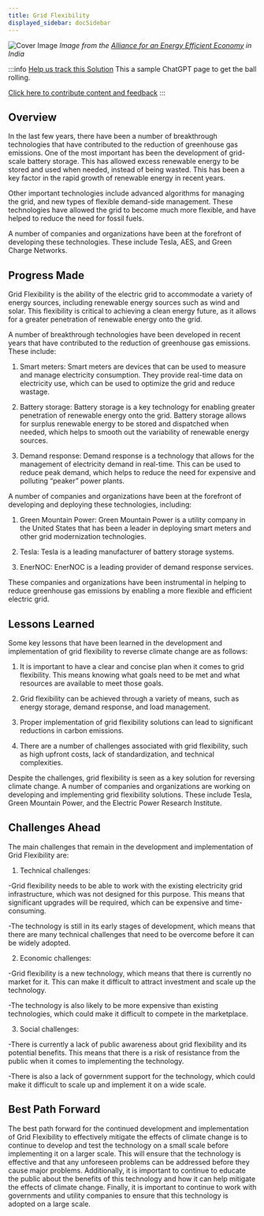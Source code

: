 ```yaml
---
title: Grid Flexibility
displayed_sidebar: docSidebar
---
```


![Cover Image](../static/img/grid-flexibility.jpg)
_Image from the [Alliance for an Energy Efficient Economy](https://aeee.in/why-indian-grid-operators-need-to-acknowledge-demand-flexibility-for-optimal-grid-operation/) in India_

:::info [Help us track this Solution](contribute)
This a sample ChatGPT page to get the ball rolling.

[Click here to contribute content and feedback](contribute)
:::

## Overview

In the last few years, there have been a number of breakthrough technologies that have contributed to the reduction of greenhouse gas emissions. One of the most important has been the development of grid-scale battery storage. This has allowed excess renewable energy to be stored and used when needed, instead of being wasted. This has been a key factor in the rapid growth of renewable energy in recent years.

Other important technologies include advanced algorithms for managing the grid, and new types of flexible demand-side management. These technologies have allowed the grid to become much more flexible, and have helped to reduce the need for fossil fuels.

A number of companies and organizations have been at the forefront of developing these technologies. These include Tesla, AES, and Green Charge Networks.

## Progress Made

Grid Flexibility is the ability of the electric grid to accommodate a variety of energy sources, including renewable energy sources such as wind and solar. This flexibility is critical to achieving a clean energy future, as it allows for a greater penetration of renewable energy onto the grid.

A number of breakthrough technologies have been developed in recent years that have contributed to the reduction of greenhouse gas emissions. These include:

1. Smart meters: Smart meters are devices that can be used to measure and manage electricity consumption. They provide real-time data on electricity use, which can be used to optimize the grid and reduce wastage.

2. Battery storage: Battery storage is a key technology for enabling greater penetration of renewable energy onto the grid. Battery storage allows for surplus renewable energy to be stored and dispatched when needed, which helps to smooth out the variability of renewable energy sources.

3. Demand response: Demand response is a technology that allows for the management of electricity demand in real-time. This can be used to reduce peak demand, which helps to reduce the need for expensive and polluting “peaker” power plants.

A number of companies and organizations have been at the forefront of developing and deploying these technologies, including:

1. Green Mountain Power: Green Mountain Power is a utility company in the United States that has been a leader in deploying smart meters and other grid modernization technologies.

2. Tesla: Tesla is a leading manufacturer of battery storage systems.

3. EnerNOC: EnerNOC is a leading provider of demand response services.

These companies and organizations have been instrumental in helping to reduce greenhouse gas emissions by enabling a more flexible and efficient electric grid.

## Lessons Learned

Some key lessons that have been learned in the development and implementation of grid flexibility to reverse climate change are as follows: 

1. It is important to have a clear and concise plan when it comes to grid flexibility. This means knowing what goals need to be met and what resources are available to meet those goals.

2. Grid flexibility can be achieved through a variety of means, such as energy storage, demand response, and load management.

3. Proper implementation of grid flexibility solutions can lead to significant reductions in carbon emissions.

4. There are a number of challenges associated with grid flexibility, such as high upfront costs, lack of standardization, and technical complexities.

Despite the challenges, grid flexibility is seen as a key solution for reversing climate change. A number of companies and organizations are working on developing and implementing grid flexibility solutions. These include Tesla, Green Mountain Power, and the Electric Power Research Institute.

## Challenges Ahead

The main challenges that remain in the development and implementation of Grid Flexibility are:

1. Technical challenges:

-Grid flexibility needs to be able to work with the existing electricity grid infrastructure, which was not designed for this purpose. This means that significant upgrades will be required, which can be expensive and time-consuming.

-The technology is still in its early stages of development, which means that there are many technical challenges that need to be overcome before it can be widely adopted.

2. Economic challenges:

-Grid flexibility is a new technology, which means that there is currently no market for it. This can make it difficult to attract investment and scale up the technology.

-The technology is also likely to be more expensive than existing technologies, which could make it difficult to compete in the marketplace.

3. Social challenges:

-There is currently a lack of public awareness about grid flexibility and its potential benefits. This means that there is a risk of resistance from the public when it comes to implementing the technology.

-There is also a lack of government support for the technology, which could make it difficult to scale up and implement it on a wide scale.

## Best Path Forward

The best path forward for the continued development and implementation of Grid Flexibility to effectively mitigate the effects of climate change is to continue to develop and test the technology on a small scale before implementing it on a larger scale. This will ensure that the technology is effective and that any unforeseen problems can be addressed before they cause major problems. Additionally, it is important to continue to educate the public about the benefits of this technology and how it can help mitigate the effects of climate change. Finally, it is important to continue to work with governments and utility companies to ensure that this technology is adopted on a large scale.
